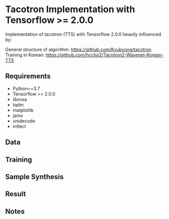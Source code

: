# Tacotron Implementation with Tensorflow >= 2.0.0
Implementation of tacotron (TTS) with Tensorflow 2.0.0 heavily influenced by: </br>

General structure of algorithm: https://github.com/Kyubyong/tacotron </br>
Training in Korean: https://github.com/hccho2/Tacotron2-Wavenet-Korean-TTS </br>

## Requirements
* Python==3.7
* Tensorflow >= 2.0.0
* librosa
* tqdm
* matplotlib
* jamo
* unidecode
* inflect

## Data

## Training

## Sample Synthesis

## Result

## Notes
